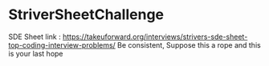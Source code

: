 # StriverSheetChallenge

SDE Sheet link : https://takeuforward.org/interviews/strivers-sde-sheet-top-coding-interview-problems/
Be consistent, Suppose this a rope and this is your last hope
